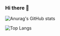 ### Hi there 👋

<!--
**Kjoon97/Kjoon97** is a ✨ _special_ ✨ repository because its `README.md` (this file) appears on your GitHub profile.

Here are some ideas to get you started:

- 🔭 I’m currently working on ...
- 🌱 I’m currently learning ...
- 👯 I’m looking to collaborate on ...
- 🤔 I’m looking for help with ...
- 💬 Ask me about ...
- 📫 How to reach me: ...
- 😄 Pronouns: ...
- ⚡ Fun fact: ...
-->
![Anurag's GitHub stats](https://github-readme-stats.vercel.app/api?username=Kjoon97&show_icons=true&theme=default&count_private=true&include_all_commits=true)

![Top Langs](https://github-readme-stats.vercel.app/api/top-langs/?username=Kjoon97&langs_count=5&layout=compact&theme=default)

